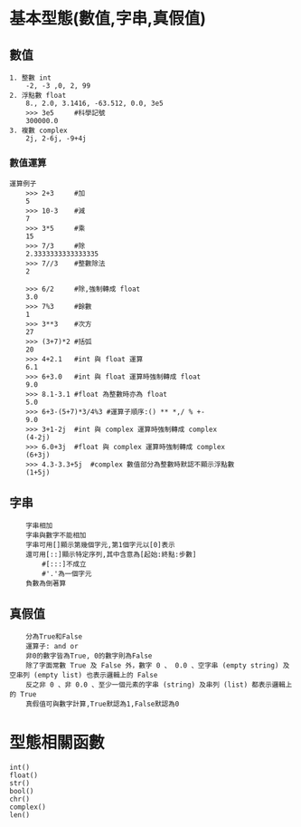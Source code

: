# 基本型態(數值,字串,真假值)
## 數值
	1. 整數 int
		-2, -3 ,0, 2, 99
	2. 浮點數 float
		8., 2.0, 3.1416, -63.512, 0.0, 3e5
		>>> 3e5		#科學記號
		300000.0
	3. 複數 complex
		2j, 2-6j, -9+4j
	
### 數值運算	
	運算例子
		>>> 2+3		#加
		5
		>>> 10-3	#減
		7
		>>> 3*5		#乘
		15
		>>> 7/3		#除
		2.3333333333333335
		>>> 7//3	#整數除法
		2

		>>> 6/2		#除,強制轉成 float
		3.0
		>>> 7%3		#餘數
		1
		>>> 3**3	#次方
		27
		>>> (3+7)*2	#括弧
		20
		>>> 4+2.1	#int 與 float 運算
		6.1
		>>> 6+3.0	#int 與 float 運算時強制轉成 float
		9.0
		>>> 8.1-3.1	#float 為整數時亦為 float
		5.0
		>>> 6+3-(5+7)*3/4%3	#運算子順序:() ** *,/ % +-
		9.0
		>>> 3+1-2j	#int 與 complex 運算時強制轉成 complex
		(4-2j)
		>>> 6.0+3j	#float 與 complex 運算時強制轉成 complex
		(6+3j)
		>>> 4.3-3.3+5j	#complex 數值部分為整數時默認不顯示浮點數
		(1+5j)

## 字串
		字串相加
		字串與數字不能相加
		字串可用[]顯示第幾個字元,第1個字元以[0]表示
		還可用[::]顯示特定序列,其中含意為[起始:終點:步數]
			#[:::]不成立
			#'.'為一個字元
		負數為倒著算
		
## 真假值
		分為True和False
		運算子: and or 
		非0的數字皆為True, 0的數字則為False
		除了字面常數 True 及 False 外，數字 0 、 0.0 、空字串 (empty string) 及空串列 (empty list) 也表示邏輯上的 False
		反之非 0 、非 0.0 、至少一個元素的字串 (string) 及串列 (list) 都表示邏輯上的 True
		真假值可與數字計算,True默認為1,False默認為0
	

# 型態相關函數
	int()
	float()
	str()
	bool()
	chr()
	complex()
	len()


